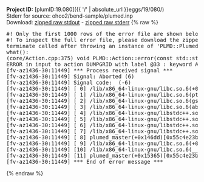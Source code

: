 **Project ID:** [plumID:19.080]({{ '/' | absolute_url }}eggs/19/080/)  
Stderr for source:  ohco2/bend-sample/plumed.inp   
Download: [zipped raw stdout](plumed.inp.plumed_master.stdout.txt.zip) - [zipped raw stderr](plumed.inp.plumed_master.stderr.txt.zip) 
{% raw %}
<pre>
#! Only the first 1000 rows of the error file are shown below
#! To inspect the full error file, please download the zipped raw stderr file above
terminate called after throwing an instance of 'PLMD::Plumed::ExceptionError'
what():
(core/Action.cpp:375) void PLMD::Action::error(const std::string&) const
ERROR in input to action DUMPGRID with label @33 : keyword ARG is compulsory for this action
[fv-az1436-30:11449] *** Process received signal ***
[fv-az1436-30:11449] Signal: Aborted (6)
[fv-az1436-30:11449] Signal code:  (-6)
[fv-az1436-30:11449] [ 0] /lib/x86_64-linux-gnu/libc.so.6(+0x45330)[0x7f4314445330]
[fv-az1436-30:11449] [ 1] /lib/x86_64-linux-gnu/libc.so.6(pthread_kill+0x11c)[0x7f431449eb2c]
[fv-az1436-30:11449] [ 2] /lib/x86_64-linux-gnu/libc.so.6(gsignal+0x1e)[0x7f431444527e]
[fv-az1436-30:11449] [ 3] /lib/x86_64-linux-gnu/libc.so.6(abort+0xdf)[0x7f43144288ff]
[fv-az1436-30:11449] [ 4] /lib/x86_64-linux-gnu/libstdc++.so.6(+0xa5ff5)[0x7f43148a5ff5]
[fv-az1436-30:11449] [ 5] /lib/x86_64-linux-gnu/libstdc++.so.6(+0xbb0da)[0x7f43148bb0da]
[fv-az1436-30:11449] [ 6] /lib/x86_64-linux-gnu/libstdc++.so.6(_ZSt10unexpectedv+0x0)[0x7f43148a5a55]
[fv-az1436-30:11449] [ 7] /lib/x86_64-linux-gnu/libstdc++.so.6(+0xa5a6f)[0x7f43148a5a6f]
[fv-az1436-30:11449] [ 8] plumed_master(+0x146dd)[0x55c4e23be6dd]
[fv-az1436-30:11449] [ 9] /lib/x86_64-linux-gnu/libc.so.6(+0x2a1ca)[0x7f431442a1ca]
[fv-az1436-30:11449] [10] /lib/x86_64-linux-gnu/libc.so.6(__libc_start_main+0x8b)[0x7f431442a28b]
[fv-az1436-30:11449] [11] plumed_master(+0x15365)[0x55c4e23bf365]
[fv-az1436-30:11449] *** End of error message ***
</pre>
{% endraw %}
